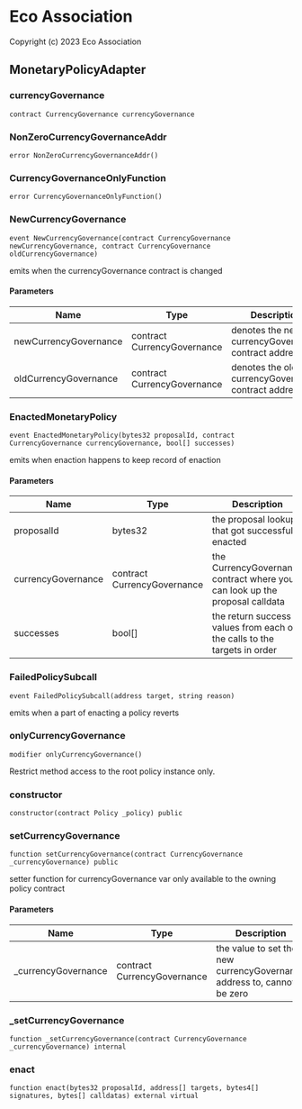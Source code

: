 # Eco Association

Copyright (c) 2023 Eco Association

## MonetaryPolicyAdapter

### currencyGovernance

```solidity
contract CurrencyGovernance currencyGovernance
```

### NonZeroCurrencyGovernanceAddr

```solidity
error NonZeroCurrencyGovernanceAddr()
```

### CurrencyGovernanceOnlyFunction

```solidity
error CurrencyGovernanceOnlyFunction()
```

### NewCurrencyGovernance

```solidity
event NewCurrencyGovernance(contract CurrencyGovernance newCurrencyGovernance, contract CurrencyGovernance oldCurrencyGovernance)
```

emits when the currencyGovernance contract is changed

#### Parameters

| Name | Type | Description |
| ---- | ---- | ----------- |
| newCurrencyGovernance | contract CurrencyGovernance | denotes the new currencyGovernance contract address |
| oldCurrencyGovernance | contract CurrencyGovernance | denotes the old currencyGovernance contract address |

### EnactedMonetaryPolicy

```solidity
event EnactedMonetaryPolicy(bytes32 proposalId, contract CurrencyGovernance currencyGovernance, bool[] successes)
```

emits when enaction happens to keep record of enaction

#### Parameters

| Name | Type | Description |
| ---- | ---- | ----------- |
| proposalId | bytes32 | the proposal lookup that got successfully enacted |
| currencyGovernance | contract CurrencyGovernance | the CurrencyGovernance contract where you can look up the proposal calldata |
| successes | bool[] | the return success values from each of the calls to the targets in order |

### FailedPolicySubcall

```solidity
event FailedPolicySubcall(address target, string reason)
```

emits when a part of enacting a policy reverts

### onlyCurrencyGovernance

```solidity
modifier onlyCurrencyGovernance()
```

Restrict method access to the root policy instance only.

### constructor

```solidity
constructor(contract Policy _policy) public
```

### setCurrencyGovernance

```solidity
function setCurrencyGovernance(contract CurrencyGovernance _currencyGovernance) public
```

setter function for currencyGovernance var
only available to the owning policy contract

#### Parameters

| Name | Type | Description |
| ---- | ---- | ----------- |
| _currencyGovernance | contract CurrencyGovernance | the value to set the new currencyGovernance address to, cannot be zero |

### _setCurrencyGovernance

```solidity
function _setCurrencyGovernance(contract CurrencyGovernance _currencyGovernance) internal
```

### enact

```solidity
function enact(bytes32 proposalId, address[] targets, bytes4[] signatures, bytes[] calldatas) external virtual
```

